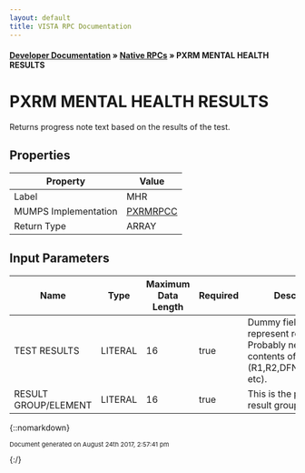 ```yaml
---
layout: default
title: VISTA RPC Documentation
---
```


#### [Developer Documentation](../index) &#187; [Native RPCs](TableOfContents) &#187; PXRM MENTAL HEALTH RESULTS<br/>
# PXRM MENTAL HEALTH RESULTS

Returns progress note text based on the results of the test.

## Properties

Property | Value
--- | ---
Label | MHR
MUMPS Implementation | [PXRMRPCC](http://code.osehra.org/dox/Routine_PXRMRPCC_source.html)
Return Type | ARRAY


## Input Parameters

Name | Type | Maximum Data Length | Required | Description
--- | --- | --- | --- | ---
TEST RESULTS | LITERAL | 16 | true | Dummy field to represent results. Probably needs to pass contents of theYS array (R1,R2,DFN,DUZ,ADATE etc).
RESULT GROUP/ELEMENT | LITERAL | 16 | true | This is the pointer to the result group for the test.



{::nomarkdown} <br/><p style="font-size: 11px">Document generated on August 24th 2017, 2:57:41 pm</p>{:/}